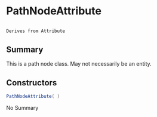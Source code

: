 # PathNodeAttribute

## 
```c#
Derives from Attribute
```

## Summary

This is a path node class. May not necessarily be an entity.
## Constructors

```c#
PathNodeAttribute( ) 
```
No Summary
